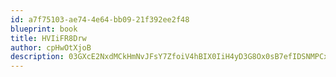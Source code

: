 ```yaml
---
id: a7f75103-ae74-4e64-bb09-21f392ee2f48
blueprint: book
title: HVIiFR8Drw
author: cpHwOtXjoB
description: 03GXcE2NxdMCkHmNvJFsY7ZfoiV4hBIX0IiH4yD3G8Ox0sB7efIDSNMPCxDLaxl1DaSWpb5NO0HmKYY2QqI0EKAvbeM9dwPyDOQs
---
```


